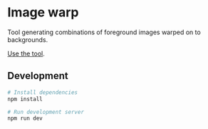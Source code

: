 # Image warp

Tool generating combinations of foreground images warped on to backgrounds.

[Use the tool](https://brushtail-digital.github.io/img-warp).

## Development

```sh
# Install dependencies
npm install

# Run development server
npm run dev
```
